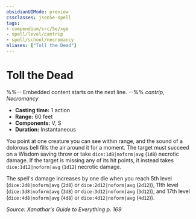 ```yaml
---
obsidianUIMode: preview
cssclasses: json5e-spell
tags:
- compendium/src/5e/xge
- spell/level/cantrip
- spell/school/necromancy
aliases: ["Toll the Dead"]
---
```

# Toll the Dead
%%-- Embedded content starts on the next line. --%%
*cantrip, Necromancy*  

- **Casting time:** 1 action
- **Range:** 60 feet
- **Components:** V, S
- **Duration:** Instantaneous

You point at one creature you can see within range, and the sound of a dolorous bell fills the air around it for a moment. The target must succeed on a Wisdom saving throw or take `dice:1d8|noform|avg` (`1d8`) necrotic damage. If the target is missing any of its hit points, it instead takes `dice:1d12|noform|avg` (`1d12`) necrotic damage.

The spell's damage increases by one die when you reach 5th level (`dice:2d8|noform|avg` (`2d8`) or `dice:2d12|noform|avg` (`2d12`)), 11th level (`dice:3d8|noform|avg` (`3d8`) or `dice:3d12|noform|avg` (`3d12`)), and 17th level (`dice:4d8|noform|avg` (`4d8`) or `dice:4d12|noform|avg` (`4d12`)).

*Source: Xanathar's Guide to Everything p. 169*